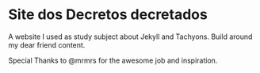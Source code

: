 # Site dos Decretos decretados

A website I used as study subject about Jekyll and Tachyons.
Build around my dear friend content.

Special Thanks to @mrmrs for the awesome job and inspiration.
